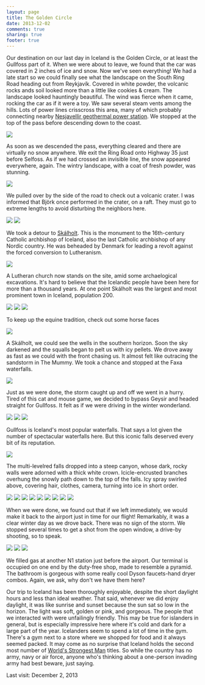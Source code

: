 ```yaml
---
layout: page
title: The Golden Circle
date: 2013-12-02
comments: true
sharing: true
footer: true
---
```

Our destination on our last day in Iceland is the Golden Circle, or at least the Gullfoss part of it. When we were about to leave, we found that the car was covered in 2 inches of ice and snow.  Now we've seen everything!  We had a late start so we could finally see what the landscape on the South Ring Road heading out from Reykjavík‎.  Covered in white powder, the volcanic rocks ands soil looked more than a little like cookies & cream.  The landscape looked hauntingly beautiful.  The wind was fierce when it came, rocking the car as if it were a toy.  We saw several steam vents among the hills. Lots of power lines crisscross this area, many of which probably connecting nearby [Nesjavellir geothermal power station](http://en.wikipedia.org/wiki/Nesjavellir_Geothermal_Power_Station).  We stopped at the top of the pass before descending down to the coast.

![](https://dl.dropboxusercontent.com/u/52804626/iceland/dsc_7447.jpg)

As soon as we descended the pass, everything cleared and there are virtually no snow anywhere.  We exit the Ring Road onto Highway 35 just before Selfoss.  As if we had crossed an invisible line, the snow appeared everywhere, again.  The wintry landscape, with a coat of fresh powder, was stunning.

![](https://dl.dropboxusercontent.com/u/52804626/iceland/dsc_7455.jpg)

We pulled over by the side of the road to check out a volcanic crater.  I was informed that Björk once performed in the crater, on a raft. They must go to extreme lengths to avoid disturbing the neighbors here.

![](https://dl.dropboxusercontent.com/u/52804626/iceland/dsc_7464.jpg)
![](https://dl.dropboxusercontent.com/u/52804626/iceland/dsc_7467.jpg)

We took a detour to [Skálholt](http://en.wikipedia.org/wiki/Sk%C3%A1lholt).  This is the monument to the 16th-century Catholic archbishop of Iceland, also the last Catholic archbishop of any Nordic country.  He was beheaded by Denmark for leading a revolt against the forced conversion to Lutheranism.

![](https://dl.dropboxusercontent.com/u/52804626/iceland/dsc_7470.jpg)

A Lutheran church now stands on the site, amid some archaelogical excavations.  It's hard to believe that the Icelandic people have been here for more than a thousand years.  At one point Skálholt was the largest and most prominent town in Iceland, population 200.

![](https://dl.dropboxusercontent.com/u/52804626/iceland/dsc_7473.jpg)
![](https://dl.dropboxusercontent.com/u/52804626/iceland/dsc_7477.jpg)
![](https://dl.dropboxusercontent.com/u/52804626/iceland/dsc_7495.jpg)

To keep up the equine tradition, check out some horse faces

![](https://dl.dropboxusercontent.com/u/52804626/iceland/dsc_7501.jpg)

A Skálholt, we could see the wells in the southern horizon.  Soon the sky darkened and the squalls began to pelt us with icy pellets. We drove away as fast as we could with the front chasing us.  It almost felt like outracing the sandstorm in The Mummy. We took a chance and stopped at the Faxa waterfalls.

![](https://dl.dropboxusercontent.com/u/52804626/iceland/dsc_7512.jpg)

Just as we were done, the storm caught up and off we went in a hurry.  Tired of this cat and mouse game, we decided to bypass Geysir and headed straight for Gullfoss.  It felt as if we were driving in the winter wonderland.

![](https://dl.dropboxusercontent.com/u/52804626/iceland/dsc_7525.jpg)
![](https://dl.dropboxusercontent.com/u/52804626/iceland/dsc_7526.jpg)
![](https://dl.dropboxusercontent.com/u/52804626/iceland/dsc_7529.jpg)

Gullfoss is Iceland's most popular waterfalls.  That says a lot given the number of spectacular waterfalls here. But this iconic falls deserved every bit of its reputation. 

![](https://dl.dropboxusercontent.com/u/52804626/iceland/dsc_7541.jpg)

The multi-levelred falls dropped into a steep canyon, whose dark, rocky walls were adorned with a thick white crown.  Icicle-encrusted branches overhung the snowly path down to the top of the falls.  Icy spray swirled above, covering hair, clothes, camera, turning into ice in short order. 

![](https://dl.dropboxusercontent.com/u/52804626/iceland/dsc_7543.jpg)
![](https://dl.dropboxusercontent.com/u/52804626/iceland/dsc_7567.jpg)
![](https://dl.dropboxusercontent.com/u/52804626/iceland/dsc_7572.jpg)
![](https://dl.dropboxusercontent.com/u/52804626/iceland/dsc_7581.jpg)
![](https://dl.dropboxusercontent.com/u/52804626/iceland/dsc_7587.jpg)
![](https://dl.dropboxusercontent.com/u/52804626/iceland/dsc_7598.jpg)
![](https://dl.dropboxusercontent.com/u/52804626/iceland/dsc_7601.jpg)
![](https://dl.dropboxusercontent.com/u/52804626/iceland/dsc_7606.jpg)
![](https://dl.dropboxusercontent.com/u/52804626/iceland/dsc_7609.jpg)

When we were done, we found out that if we left immediately, we would make it back to the airport just in time for our flight! Remarkably, it was a clear winter day as we drove back.  There was no sign of the storm.  We stopped several times to get a shot from the open window, a drive-by shooting, so to speak.

![](https://dl.dropboxusercontent.com/u/52804626/iceland/dsc_7612.jpg)
![](https://dl.dropboxusercontent.com/u/52804626/iceland/dsc_7623.jpg)
![](https://dl.dropboxusercontent.com/u/52804626/iceland/dsc_7626.jpg)

We filled gas at another N1 station just before the airport.  Our terminal is occupied on one end by the duty-free shop, made to resemble a pyramid. The bathroom is gorgeous with some really cool Dyson faucets-hand dryer combos. Again, we ask, why don't we have them here?

Our trip to Iceland has been thoroughly enjoyable, despite the short daylight hours and less than ideal weather.  That said, whenever we did enjoy daylight, it was like sunrise and sunset because the sun sat so low in the horizon.  The light was soft, golden or pink, and gorgeous.  The people that we interacted with were unfailingly friendly.  This may be true for islanders in general, but is especially impressive here where it's cold and dark for a large part of the year.  Icelanders seem to spend a lot of time in the gym. There's a gym next to a store where we shopped for food and it always seemed packed. It may come as no surprise that Iceland holds the second most number of [World's Strongest Man](http://en.wikipedia.org/wiki/World's_Strongest_Man) titles. So while the country has no army, navy or air force, anyone who's thinking about a one-person invading army had best beware, just saying.

Last visit: December 2, 2013